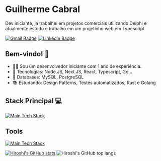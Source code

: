 # Guilherme Cabral

Dev iniciante, já trabalhei em projetos comerciais utilizando Delphi e atualmente estudo e trabalho em um projetinho web em Typescript 

[![Gmail Badge](https://img.shields.io/badge/-Gmail-%23333?style=for-the-badge&logo=gmail&logoColor=white&link=mailto:guilhermecabral1204@gmail.com)](mailto:guilhermecabral1204@gmail.com)
[![Linkedin Badge](https://img.shields.io/badge/-LinkedIn-%230077B5?style=for-the-badge&logo=linkedin&logoColor=white&link=https://www.linkedin.com/in/guilherme-cabral-130689254/)](https://www.linkedin.com/in/guilherme-cabral-130689254/)




## Bem-vindo! 👋

- :man_technologist: Sou um desenvolvedor iniciante com 1 ano de experiência.
- :green_heart: Técnologias: Node.JS, Next.JS, React, Typescript, Go...
- :green_book: Databases: MySQL, PostgreSQL
- :books: Estudando: Design Patterns, Testes automatizados, Rust e Golang

## Stack Principal 💻
[![Main Tech Stack](https://skillicons.dev/icons?i=next,ts,bun,nodejs)](https://skillicons.dev)
## Tools
[![Main Tech Stack](https://skillicons.dev/icons?i=vscode,git,github,docker)](https://skillicons.dev)



[![Hiroshi's GitHub stats](https://github-readme-stats-sooty-xi-86.vercel.app/api?username=hiroshimorowaka&hide=contribs,stars&theme=dracula&show_icons=true)](https://github.com/hiroshimorowaka/)
![Hiroshi's GitHub top langs](https://github-readme-stats-sooty-xi-86.vercel.app/api/top-langs/?username=hiroshimorowaka&layout=compact&langs_count=7&theme=onedark)

